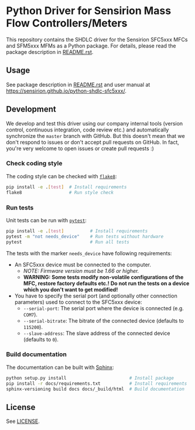 # Python Driver for Sensirion Mass Flow Controllers/Meters

This repository contains the SHDLC driver for the Sensirion SFC5xxx MFCs and
SFM5xxx MFMs as a Python package. For details, please read the package
description in [README.rst](README.rst).

## Usage

See package description in [README.rst](README.rst) and user manual at
https://sensirion.github.io/python-shdlc-sfc5xxx/.

## Development

We develop and test this driver using our company internal tools (version
control, continuous integration, code review etc.) and automatically
synchronize the `master` branch with GitHub. But this doesn't mean that we
don't respond to issues or don't accept pull requests on GitHub. In fact,
you're very welcome to open issues or create pull requests :)

### Check coding style

The coding style can be checked with [`flake8`](http://flake8.pycqa.org/):

```bash
pip install -e .[test]  # Install requirements
flake8                  # Run style check
```

### Run tests

Unit tests can be run with [`pytest`](https://pytest.org/):

```bash
pip install -e .[test]          # Install requirements
pytest -m "not needs_device"    # Run tests without hardware
pytest                          # Run all tests
```

The tests with the marker `needs_device` have following requirements:

- An SFC5xxx device must be connected to the computer.
  - *NOTE: Firmware version must be 1.66 or higher.*
  - **WARNING: Some tests modify non-volatile configurations of the MFC, restore
    factory defaults etc.! Do not run the tests on a device which you don't
    want to get modified!**
- You have to specify the serial port (and optionally other connection
  parameters) used to connect to the SFC5xxx device:
  - `--serial-port`: The serial port where the device is connected
    (e.g. `COM7`).
  - `--serial-bitrate`: The bitrate of the connected device (defaults to
    `115200`).
  - `--slave-address`: The slave address of the connected device (defaults to
    `0`).


### Build documentation

The documentation can be built with [Sphinx](http://www.sphinx-doc.org/):

```bash
python setup.py install                        # Install package
pip install -r docs/requirements.txt           # Install requirements
sphinx-versioning build docs docs/_build/html  # Build documentation
```

## License

See [LICENSE](LICENSE).
